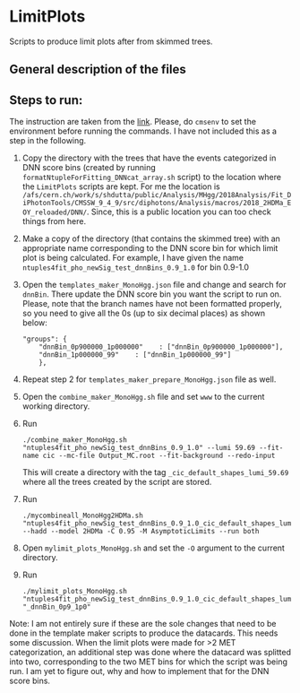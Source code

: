 # LimitPlots
Scripts to produce limit plots after from skimmed trees.


## General description of the files
<This section will be updated later>


## Steps to run:
The instruction are taken from the [link](https://github.com/DebabrataBhowmik/Analysis_Instructions_forShubham/blob/main/README.md).
Please, do `cmsenv` to set the environment before running the commands. I have not included this as a step in the following. 

1. Copy the directory with the trees that have the events categorized in DNN score bins (created by running `formatNtupleForFitting_DNNcat_array.sh` script) to the location where the `LimitPlots` scripts are kept. For me the location is `/afs/cern.ch/work/s/shdutta/public/Analysis/MHgg/2018Analysis/Fit_DiPhotonTools/CMSSW_9_4_9/src/diphotons/Analysis/macros/2018_2HDMa_EOY_reloaded/DNN/`. Since, this is a public location you can too check things from here. 

2. Make a copy of the directory (that contains the skimmed tree) with an appropriate name corresponding to the DNN score bin for which limit plot is being calculated. For example, I have given the name `ntuples4fit_pho_newSig_test_dnnBins_0.9_1.0` for bin 0.9-1.0 

3. Open the `templates_maker_MonoHgg.json` file and change and search for `dnnBin`. There update the DNN score bin you want the script to run on. Please, note that the branch names have not been formatted properly, so you need to give all the 0s (up to six decimal places) as shown below:
    ```
    "groups": {
        "dnnBin_0p900000_1p000000"    : ["dnnBin_0p900000_1p000000"],
        "dnnBin_1p000000_99"    : ["dnnBin_1p000000_99"]
        }, 
    ```

4. Repeat step 2 for `templates_maker_prepare_MonoHgg.json` file as well. 

5. Open the `combine_maker_MonoHgg.sh` file and set `www` to the current working directory.

6. Run 
   ```
   ./combine_maker_MonoHgg.sh "ntuples4fit_pho_newSig_test_dnnBins_0.9_1.0" --lumi 59.69 --fit-name cic --mc-file Output_MC.root --fit-background --redo-input
   ```
   This will create a directory with the tag `_cic_default_shapes_lumi_59.69` where all the trees created by the script are stored. 
   
7. Run 
   ```
   ./mycombineall_MonoHgg2HDMa.sh "ntuples4fit_pho_newSig_test_dnnBins_0.9_1.0_cic_default_shapes_lumi_59.69" --hadd --model 2HDMa -C 0.95 -M AsymptoticLimits --run both
   ```

8. Open `mylimit_plots_MonoHgg.sh` and set the `-O` argument to the current directory.

9. Run 
   ```
   ./mylimit_plots_MonoHgg.sh "ntuples4fit_pho_newSig_test_dnnBins_0.9_1.0_cic_default_shapes_lumi_59.69" "_dnnBin_0p9_1p0"
   ```


Note: I am not entirely sure if these are the sole changes that need to be done in the template maker scripts to produce the datacards. This needs some discussion. When the limit plots were made for >2 MET categorization, an additional step was done where the datacard was splitted into two, corresponding to the two MET bins for which the script was being run. I am yet to figure out, why and how to implement that for the DNN score bins. 
